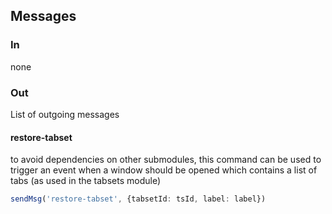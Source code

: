 ## Messages

### In

none

### Out

List of outgoing messages

#### restore-tabset

to avoid dependencies on other submodules, this command can be used to trigger an event when a window should be
opened which contains a list of tabs (as used in the tabsets module)

```typescript
sendMsg('restore-tabset', {tabsetId: tsId, label: label})
```
